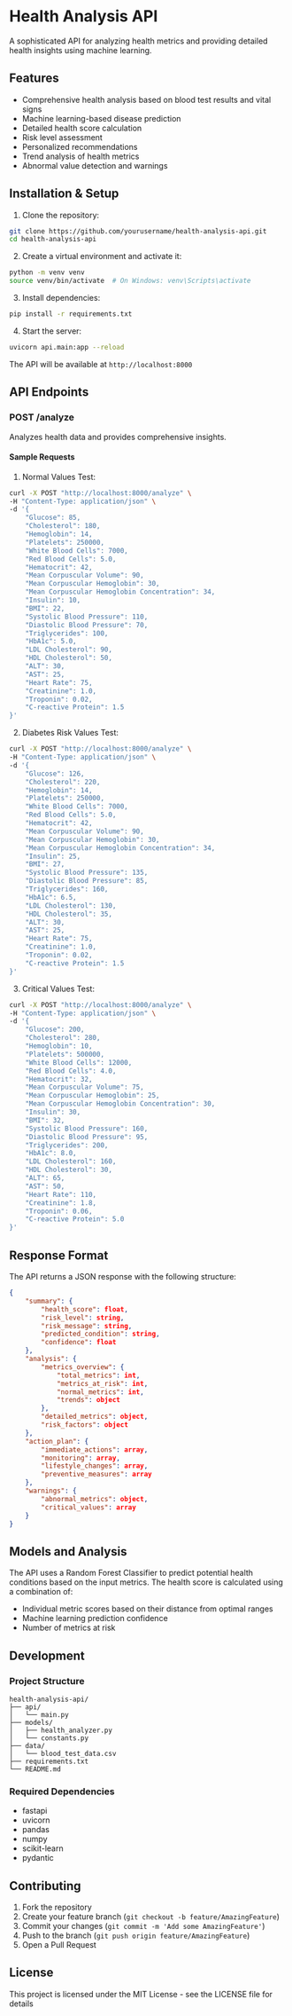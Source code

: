 # Health Analysis API

A sophisticated API for analyzing health metrics and providing detailed health insights using machine learning.

## Features

- Comprehensive health analysis based on blood test results and vital signs
- Machine learning-based disease prediction
- Detailed health score calculation
- Risk level assessment
- Personalized recommendations
- Trend analysis of health metrics
- Abnormal value detection and warnings

## Installation & Setup

1. Clone the repository:
```bash
git clone https://github.com/yourusername/health-analysis-api.git
cd health-analysis-api
```

2. Create a virtual environment and activate it:
```bash
python -m venv venv
source venv/bin/activate  # On Windows: venv\Scripts\activate
```

3. Install dependencies:
```bash
pip install -r requirements.txt
```

4. Start the server:
```bash
uvicorn api.main:app --reload
```

The API will be available at `http://localhost:8000`

## API Endpoints

### POST /analyze
Analyzes health data and provides comprehensive insights.

#### Sample Requests

1. Normal Values Test:
```bash
curl -X POST "http://localhost:8000/analyze" \
-H "Content-Type: application/json" \
-d '{
    "Glucose": 85,
    "Cholesterol": 180,
    "Hemoglobin": 14,
    "Platelets": 250000,
    "White Blood Cells": 7000,
    "Red Blood Cells": 5.0,
    "Hematocrit": 42,
    "Mean Corpuscular Volume": 90,
    "Mean Corpuscular Hemoglobin": 30,
    "Mean Corpuscular Hemoglobin Concentration": 34,
    "Insulin": 10,
    "BMI": 22,
    "Systolic Blood Pressure": 110,
    "Diastolic Blood Pressure": 70,
    "Triglycerides": 100,
    "HbA1c": 5.0,
    "LDL Cholesterol": 90,
    "HDL Cholesterol": 50,
    "ALT": 30,
    "AST": 25,
    "Heart Rate": 75,
    "Creatinine": 1.0,
    "Troponin": 0.02,
    "C-reactive Protein": 1.5
}'
```

2. Diabetes Risk Values Test:
```bash
curl -X POST "http://localhost:8000/analyze" \
-H "Content-Type: application/json" \
-d '{
    "Glucose": 126,
    "Cholesterol": 220,
    "Hemoglobin": 14,
    "Platelets": 250000,
    "White Blood Cells": 7000,
    "Red Blood Cells": 5.0,
    "Hematocrit": 42,
    "Mean Corpuscular Volume": 90,
    "Mean Corpuscular Hemoglobin": 30,
    "Mean Corpuscular Hemoglobin Concentration": 34,
    "Insulin": 25,
    "BMI": 27,
    "Systolic Blood Pressure": 135,
    "Diastolic Blood Pressure": 85,
    "Triglycerides": 160,
    "HbA1c": 6.5,
    "LDL Cholesterol": 130,
    "HDL Cholesterol": 35,
    "ALT": 30,
    "AST": 25,
    "Heart Rate": 75,
    "Creatinine": 1.0,
    "Troponin": 0.02,
    "C-reactive Protein": 1.5
}'
```

3. Critical Values Test:
```bash
curl -X POST "http://localhost:8000/analyze" \
-H "Content-Type: application/json" \
-d '{
    "Glucose": 200,
    "Cholesterol": 280,
    "Hemoglobin": 10,
    "Platelets": 500000,
    "White Blood Cells": 12000,
    "Red Blood Cells": 4.0,
    "Hematocrit": 32,
    "Mean Corpuscular Volume": 75,
    "Mean Corpuscular Hemoglobin": 25,
    "Mean Corpuscular Hemoglobin Concentration": 30,
    "Insulin": 30,
    "BMI": 32,
    "Systolic Blood Pressure": 160,
    "Diastolic Blood Pressure": 95,
    "Triglycerides": 200,
    "HbA1c": 8.0,
    "LDL Cholesterol": 160,
    "HDL Cholesterol": 30,
    "ALT": 65,
    "AST": 50,
    "Heart Rate": 110,
    "Creatinine": 1.8,
    "Troponin": 0.06,
    "C-reactive Protein": 5.0
}'
```

## Response Format

The API returns a JSON response with the following structure:

```json
{
    "summary": {
        "health_score": float,
        "risk_level": string,
        "risk_message": string,
        "predicted_condition": string,
        "confidence": float
    },
    "analysis": {
        "metrics_overview": {
            "total_metrics": int,
            "metrics_at_risk": int,
            "normal_metrics": int,
            "trends": object
        },
        "detailed_metrics": object,
        "risk_factors": object
    },
    "action_plan": {
        "immediate_actions": array,
        "monitoring": array,
        "lifestyle_changes": array,
        "preventive_measures": array
    },
    "warnings": {
        "abnormal_metrics": object,
        "critical_values": array
    }
}
```

## Models and Analysis

The API uses a Random Forest Classifier to predict potential health conditions based on the input metrics. The health score is calculated using a combination of:
- Individual metric scores based on their distance from optimal ranges
- Machine learning prediction confidence
- Number of metrics at risk

## Development

### Project Structure
```
health-analysis-api/
├── api/
│   └── main.py
├── models/
│   ├── health_analyzer.py
│   └── constants.py
├── data/
│   └── blood_test_data.csv
├── requirements.txt
└── README.md
```

### Required Dependencies

- fastapi
- uvicorn
- pandas
- numpy
- scikit-learn
- pydantic

## Contributing

1. Fork the repository
2. Create your feature branch (`git checkout -b feature/AmazingFeature`)
3. Commit your changes (`git commit -m 'Add some AmazingFeature'`)
4. Push to the branch (`git push origin feature/AmazingFeature`)
5. Open a Pull Request

## License

This project is licensed under the MIT License - see the LICENSE file for details
